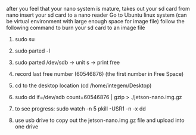 
after you feel that your nano system is mature, takes out your sd card from nano
insert your sd card to a nano reader
Go to Ubuntu linux system (can be virtual environment with large enough space for image file)
follow the following command to burn your sd card to an image file

1. sudo su
2. sudo parted -l
3. sudo parted /dev/sdb
 -> unit s
 -> print free
4. record last free number (60546876) (the first number in Free Space)
5. cd to the desktop location (cd /home/integem/Desktop)
6. sudo dd if=/dev/sdb count=60546876 | gzip > ./jetson-nano.img.gz

7. to see progress: sudo watch -n 5 pkill -USR1 -n -x dd

5. use usb drive to copy out the jetson-nano.img.gz file and upload into one drive 